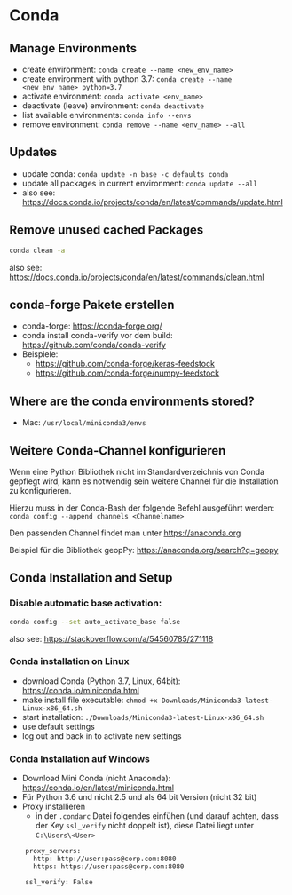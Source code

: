 # Conda

## Manage Environments
  - create environment: `conda create --name <new_env_name>`
  - create environment with python 3.7: `conda create --name <new_env_name> python=3.7`
  - activate environment: `conda activate <env_name>`
  - deactivate (leave) environment: `conda deactivate`
  - list available environments: `conda info --envs`
  - remove environment: `conda remove --name <env_name> --all`

## Updates
  - update conda: `conda update -n base -c defaults conda`
  - update all packages in current environment: `conda update --all`
  - also see: <https://docs.conda.io/projects/conda/en/latest/commands/update.html>

## Remove unused cached Packages
``` bash
conda clean -a
```

also see:
<https://docs.conda.io/projects/conda/en/latest/commands/clean.html>

## conda-forge Pakete erstellen
  - conda-forge: <https://conda-forge.org/>
  - conda install conda-verify vor dem build:
    <https://github.com/conda/conda-verify>
  - Beispiele:
      - <https://github.com/conda-forge/keras-feedstock>
      - <https://github.com/conda-forge/numpy-feedstock>

## Where are the conda environments stored?
  - Mac: `/usr/local/miniconda3/envs`

## Weitere Conda-Channel konfigurieren
Wenn eine Python Bibliothek nicht im Standardverzeichnis von Conda
gepflegt wird, kann es notwendig sein weitere Channel für die
Installation zu konfigurieren.

Hierzu muss in der Conda-Bash der folgende Befehl ausgeführt werden:
`conda config --append channels <Channelname>`

Den passenden Channel findet man unter <https://anaconda.org>

Beispiel für die Bibliothek geopPy:
<https://anaconda.org/search?q=geopy>

## Conda Installation and Setup

### Disable automatic base activation:
``` bash
conda config --set auto_activate_base false
```

also see: <https://stackoverflow.com/a/54560785/271118>

### Conda installation on Linux
  - download Conda (Python 3.7, Linux, 64bit):
    <https://conda.io/miniconda.html>
  - make install file executable: `chmod +x
    Downloads/Miniconda3-latest-Linux-x86_64.sh`
  - start installation: `./Downloads/Miniconda3-latest-Linux-x86_64.sh`
  - use default settings
  - log out and back in to activate new settings

### Conda Installation auf Windows
  - Download Mini Conda (nicht Anaconda):
    <https://conda.io/en/latest/miniconda.html>
  - Für Python 3.6 und nicht 2.5 und als 64 bit Version (nicht 32 bit)
  - Proxy installieren
      - in der `.condarc` Datei folgendes einfühen (und darauf achten,
        dass der Key `ssl_verify` nicht doppelt ist), diese Datei liegt
        unter `C:\Users\<User>`

```
    proxy_servers:
      http: http://user:pass@corp.com:8080
      https: https://user:pass@corp.com:8080

    ssl_verify: False
```
